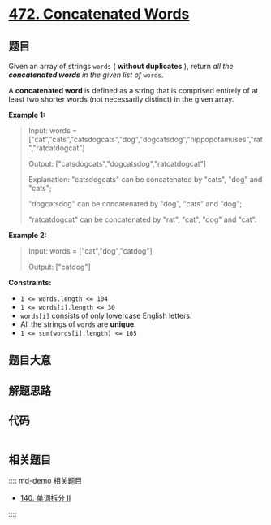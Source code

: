 # [472. Concatenated Words](https://leetcode.com/problems/concatenated-words)

## 题目

Given an array of strings `words` ( **without duplicates** ), return _all the
**concatenated words** in the given list of_ `words`.

A **concatenated word** is defined as a string that is comprised entirely of
at least two shorter words (not necessarily distinct) in the given array.



**Example 1:**

> Input: words = ["cat","cats","catsdogcats","dog","dogcatsdog","hippopotamuses","rat","ratcatdogcat"]
> 
> Output: ["catsdogcats","dogcatsdog","ratcatdogcat"]
> 
> Explanation: "catsdogcats" can be concatenated by "cats", "dog" and "cats"; 
> 
> "dogcatsdog" can be concatenated by "dog", "cats" and "dog"; 
> 
> "ratcatdogcat" can be concatenated by "rat", "cat", "dog" and "cat".

**Example 2:**

> Input: words = ["cat","dog","catdog"]
> 
> Output: ["catdog"]

**Constraints:**

  * `1 <= words.length <= 104`
  * `1 <= words[i].length <= 30`
  * `words[i]` consists of only lowercase English letters.
  * All the strings of `words` are **unique**.
  * `1 <= sum(words[i].length) <= 105`


## 题目大意

## 解题思路

## 代码

```javascript

```

## 相关题目

:::: md-demo 相关题目
- [140. 单词拆分 II](https://leetcode.com/problems/word-break-ii)

::::
